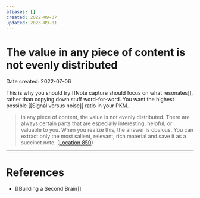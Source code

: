```yaml
---
aliases: []
created: 2022-09-07
updated: 2023-09-01
---
```


# The value in any piece of content is not evenly distributed
Date created: 2022-07-06

This is why you should try [[Note capture should focus on what resonates]], rather than copying down stuff word-for-word. You want the highest possible [[Signal versus noise]] ratio in your PKM.

>  in any piece of content, the value is not evenly distributed. There are always certain parts that are especially interesting, helpful, or valuable to you. When you realize this, the answer is obvious. You can extract only the most salient, relevant, rich material and save it as a succinct note. ([Location 850](https://readwise.io/to_kindle?action=open&asin=B09LVVN9L3&location=850))

---
# References
* [[Building a Second Brain]]